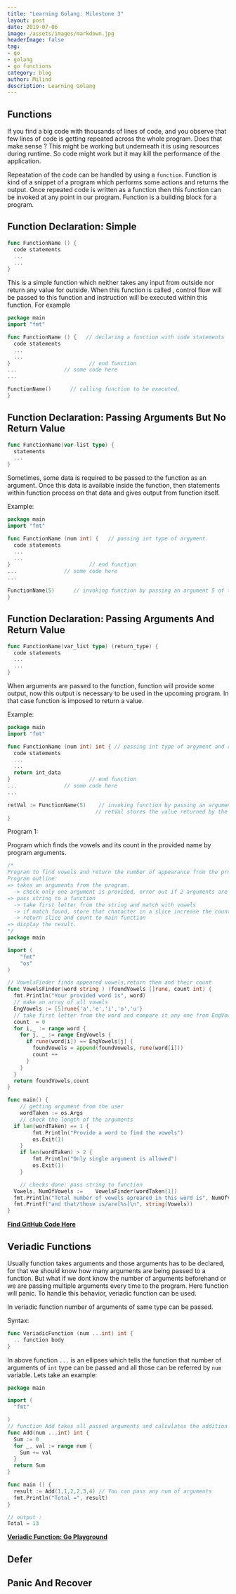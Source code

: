 ```yaml
---
title: "Learning Golang: Milestone 3"
layout: post
date: 2019-07-06
image: /assets/images/markdown.jpg
headerImage: false
tag:
- go
- golang
- go functions
category: blog
author: Milind
description: Learning Golang
---
```

## Functions
If you find a big code with thousands of lines of code, and you observe that few lines of code is getting  repeated across the whole program. Does that make sense ? This might be working but underneath it is using resources during runtime. So code might work but it may kill the performance of the application.

Repeatation of the code can be handled by using a `function`. Function is kind of a snippet of a program which performs some actions and returns the output. Once repeated code is written as a function then this function can be invoked at any point in our program. Function is a building block for a program.

## Function Declaration: Simple
```go
func FunctionName () {
  code statements
  ...
  ...
}
```
This is a simple function which neither takes any input from outside nor return any value for outside. When this function is called , control flow will be passed to this function and instruction will be executed within this function. For example
```go
package main
import "fmt"

func FunctionName () {   // declaring a function with code statements
  code statements
  ...
  ...
}                         // end function
...               // some code here
...

FunctionName()      // calling function to be executed.
}
```
## Function Declaration: Passing Arguments But No Return Value
```go
func FunctionName(var-list type) {
  statements
  ...
}
```
Sometimes, some data is required to be passed to the function as an argument. Once this data is available inside the function, then statements within function process on that data and gives output from function itself.

Example:
```go
package main
import "fmt"

func FunctionName (num int) {   // passing int type of argyment.
  code statements
  ...
  ...
}                         // end function
...               // some code here
...

FunctionName(5)      // invoking function by passing an argument 5 of type int  
}
```

## Function Declaration: Passing Arguments And Return Value
```go
func FunctionName(var_list type) (return_type) {
  code statements
  ...
  ...
}
```
When arguments are passed to the function, function will provide some output, now this output is necessary to be used in the upcoming program. In that case function is imposed to return a value.

Example:
```go
package main
import "fmt"

func FunctionName (num int) int { // passing int type of argyment and returning int type of data
  code statements
  ...
  ...
  return int_data
}                         // end function
...               // some code here
...

retVal := FunctionName(5)    // invoking function by passing an argument 5 of type int
                            // retVal stores the value returned by the function.
}

```

Program 1:

Program which finds the vowels and its count in the provided name by program arguments.
```go
/*
Program to find vowels and return the number of appearance from the provided string.
Program outline:
=> takes an arguments from the program.
  -> check only one argument is provided, error out if 2 arguments are provided
=> pass string to a function
  -> take first letter from the string and match with vowels
  -> if match found, store that chatacter in a slice increase the counter else move on to second character
  -> return slice and count to main function
=> display the result.
*/
package main

import (
	"fmt"
	"os"
)

// VowelsFinder finds appeared vowels,return them and their count
func VowelsFinder(word string ) (foundVowels []rune, count int) {
  fmt.Println("Your provided word is", word)
  // make an array of all vowels
  EngVowels := [5]rune{'a','e','i','o','u'}
  // take first letter from the word and compare it any one from EngVowels.
  count  = 0
  for i,_ := range word {
    for j, _ := range EngVowels {
      if rune(word[i]) == EngVowels[j] {
        foundVowels = append(foundVowels, rune(word[i]))
        count ++
      }
    }
  }
  return foundVowels,count
}

func main() {
	// getting argument from the user
	wordTaken := os.Args
	// check the length of the arguments
  if len(wordTaken) == 1 {
		fmt.Println("Provide a word to find the vowels")
		os.Exit(1)
	}
	if len(wordTaken) > 2 {
		fmt.Println("Only single argument is allowed")
		os.Exit(1)
	}

	// checks done: pass string to function
  Vowels, NumOfVowels :=	VowelsFinder(wordTaken[1])
  fmt.Println("Total number of vowels apreared in this word is", NumOfVowels)
  fmt.Printf("and that/those is/are[%s]\n", string(Vowels))
}
```
<a href='https://github.com/dmilind/golang/blob/master/codingFun/codefun01.go'><b>Find GitHub Code Here</b></a>

## Veriadic Functions
Usually function takes arguments and those arguments has to be declared, for that we should know how many arguments are being passed to a function. But what if we dont know the number of arguments beforehand or we are passing multiple arguments every time to the program. Here function will panic. To handle this behavior, veriadic function can be used.

In veriadic function number of arguments of same type can be passed.

Syntax:
```go
func VeriadicFunction (num ...int) int {
  .. function body   
}
```
In above function ```...``` is an ellipses which tells the function that number of arguments of ```int``` type can be passed and all those can be referred by ```num``` variable.
Lets take an example:
```go
package main

import (
  "fmt"

)
// function Add takes all passed arguments and calculates the addition of all of them. Also return the result
func Add(num ...int) int {
  Sum := 0
  for _, val := range num {
    Sum += val
  }
  return Sum
}

func main () {
  result := Add(1,1,2,2,3,4) // You can pass any num of arguments
  fmt.Println("Total =", result)    
}  

// output :
Total = 13
```
<a href='https://play.golang.org/p/K_Cc1lzoc5S'><b>Veriadic Function: Go Playground </b></a>

## Defer

## Panic And Recover
